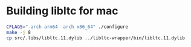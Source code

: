 # Building libltc for mac

```bash
CFLAGS="-arch arm64 -arch x86_64" ./configure
make -j 8
cp src/.libs/libltc.11.dylib ../libltc-wrapper/bin/libltc.11.dylib
```